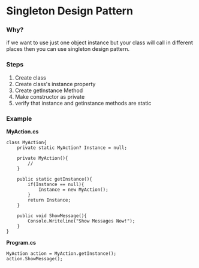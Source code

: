 # Singleton Design Pattern

### Why?

if we want to use just one object instance but your class will call in different places then you can use singleton design pattern.
### Steps
1. Create class
2. Create class's instance property
3. Create getInstance Method
4. Make constructor as private
5. verify that instance and getinstance methods are static
### Example

**MyAction.cs**
```
class MyAction{
    private static MyAction? Instance = null;

    private MyAction(){
        //
    }

    public static getInstance(){
        if(Instance == null){
            Instance = new MyAction();
        }
        return Instance;
    }

    public void ShowMessage(){
        Console.Writeline("Show Messages Now!");
    }
}
```

**Program.cs**
```
MyAction action = MyAction.getInstance();
action.ShowMessage();
```